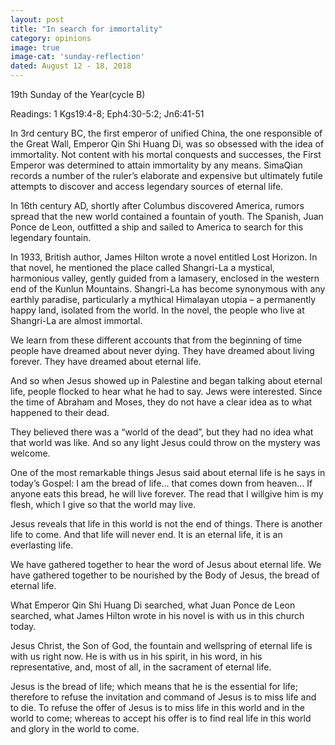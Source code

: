 ```yaml
---
layout: post
title: "In search for immortality"
category: opinions
image: true
image-cat: 'sunday-reflection'
dated: August 12 - 18, 2018
---
```


19th Sunday of the Year(cycle B)

Readings: 1 Kgs19:4-8; Eph4:30-5:2; Jn6:41-51

In 3rd century BC, the first emperor of unified China, the one responsible of the Great Wall, Emperor Qin Shi Huang Di, was so obsessed with the idea of immortality.  Not content with his mortal conquests and successes, the First Emperor was determined to attain immortality by any means. SimaQian records a number of the ruler’s elaborate and expensive but ultimately futile attempts to discover and access legendary sources of eternal life.

In 16th century AD, shortly after Columbus discovered America, rumors spread that the new world contained a fountain of youth.  The Spanish, Juan Ponce de Leon, outfitted a ship and sailed to America to search for this legendary fountain.

In 1933, British author, James Hilton wrote a novel entitled Lost Horizon.  In that novel, he mentioned the place called Shangri-La a mystical, harmonious valley, gently guided from a lamasery, enclosed in the western end of the Kunlun Mountains. Shangri-La has become synonymous with any earthly paradise, particularly a mythical Himalayan utopia – a permanently happy land, isolated from the world. In the novel, the people who live at Shangri-La are almost immortal.

We learn from these different accounts that from the beginning of time people have dreamed about never dying.  They have dreamed about living forever.  They have dreamed about eternal life.

And so when Jesus showed up in Palestine and began talking about eternal life, people flocked to hear what he had to say.  Jews were interested.  Since the time of Abraham and Moses, they do not have a clear idea as to what happened to their dead.

They believed there was a “world of the dead”, but they had no idea what that world was like.  And so any light Jesus could throw on the mystery was welcome.

One of the most remarkable things Jesus said about eternal life is he says in today’s Gospel: I am the bread of life… that comes down from heaven… If anyone eats this bread, he will live forever.  The read that I willgive him is my flesh, which I give so that the world may live.

Jesus reveals that life in this world is not the end of things.  There is another life to come.  And that life will never end.  It is an eternal life, it is an everlasting life.

We have gathered together to hear the word of Jesus about eternal life.  We have gathered together to be nourished by the Body of Jesus, the bread of eternal life.

What Emperor Qin Shi Huang Di searched, what Juan Ponce de Leon searched, what James Hilton wrote in his novel is with us in this church today.

Jesus Christ, the Son of God, the fountain and wellspring of eternal life is with us right now.  He is with us in his spirit, in his word, in his representative, and, most of all, in the sacrament of eternal life.

Jesus is the bread of life; which means that he is the essential for life; therefore to refuse the invitation and command of Jesus is to miss life and to die. To refuse the offer of Jesus is to miss life in this world and in the world to come; whereas to accept his offer is to find real life in this world and glory in the world to come.
